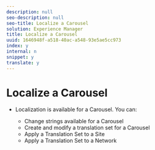 ```yaml
---
description: null
seo-description: null
seo-title: Localize a Carousel
solution: Experience Manager
title: Localize a Carousel
uuid: 1646948f-a518-40ac-a548-93e5ae5cc973
index: y
internal: n
snippet: y
translate: y
---
```


# Localize a Carousel


* Localization is available for a Carousel. You can:

    * Change strings available for a Carousel
    * Create and modify a translation set for a Carousel
    * Apply a Translation Set to a Site
    * Apply a Translation Set to a Network

